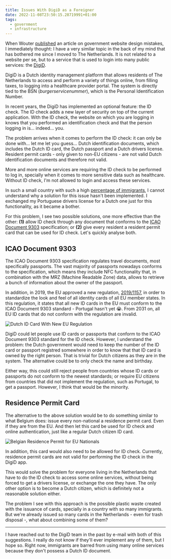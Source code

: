 ```yaml
---
title: Issues With DigiD as a Foreigner
date: 2022-11-08T23:50:15.28719991+01:00
tags:
  - government
  - infrastructure
---
```


When Wouter [published](https://brainbaking.com/post/2022/11/governmental-infrastructure-website-design-mistakes/) an article on government website design mistakes, I immediately thought: I have a very similar topic in the back of my mind that has bothered me since I moved to The Netherlands. It is not related to a website per se, but to a service that is used to login into many public services: the [DigiD](https://www.digid.nl/).

<!--more-->

DigiD is a Dutch identity management platform that allows residents of The Netherlands to access and perform a variety of things online, from filling taxes, to logging into a healthcare provider portal. The system is directly tied to the BSN (_burgerservicenummer_), which is the Personal Identification Number.

In recent years, the DigiD has implemented an optional feature: the ID check. The ID check adds a new layer of security on top of the current application. With the ID check, the website on which you are logging in knows that you performed an identification check and that the person logging in is... indeed... you.

The problem arrives when it comes to perform the ID check: it can only be done with... let me let you guess... Dutch identification documents, which includes the Dutch ID card, the Dutch passport and a Dutch drivers license. Resident permit cards - only given to non-EU citizens - are not valid Dutch identification documents and therefore not valid.

More and more online services are requiring the ID check to be performed to log in, specially when it comes to more sensitive data such as healthcare. Without ID check, I'm not allowed to login and access these services.

In such a small country with such a high [percentage of immigrants](https://www.cbs.nl/en-gb/dossier/migration-and-integration/how-many-people-immigrate-to-the-netherlands-), I cannot understand why a solution for this issue hasn't been implemented. I exchanged my Portuguese drivers license for a Dutch one just for this functionality, as it became a bother.

For this problem, I see two possible solutions, one more effective than the other: **(1)** allow ID check through any document that conforms to the [ICAO Document 9303](https://en.wikipedia.org/wiki/Machine-readable_passport) specification; or **(2)** give every resident a resident permit card that can be used for ID check. Let's quickly analyse both.

## ICAO Document 9303

The ICAO Document 9303 specification regulates travel documents, most specifically passports. The vast majority of passports nowadays conforms to the specification, which means they include NFC functionality that, in combination with the MRZ (Machine Readable Zone) data, allows to retrieve a bunch of information about the owner of the passport.

In addition, in 2019, the EU approved a new regulation, [2019/1157](https://eur-lex.europa.eu/eli/reg/2019/1157/oj), in order to standardize the look and feel of all identity cards of all EU member states. In this regulation, it states that all new ID cards in the EU must conform to the ICAO Document 9303 standard - Portugal hasn't yet 😭. From 2031 on, all EU ID cards that do not conform with the regulation are invalid.

<style>.sfig { max-width: 25rem }</style>

![Dutch ID Card With New EU Regulation](cdn:/121f64299ad03a7c342bffa231a583caa41d45a8c6bdf8d19cb0c137ee80ad76?class=sfig)

DigiD could let people use ID cards or passports that conform to the ICAO Document 9303 standard for the ID check. However, I understand the problem: the Dutch government would need to keep the number of the ID card or passport registred somewhere in order to know that that ID card is owned by the right person. That is trivial for Dutch citizens as they are in the system. The alternative could be to only check the name and birthday.

Either way, this could still reject people from countries whose ID cards or passports do not conform to the newest standards; or require EU citizens from countries that did not implement the regulation, such as Portugal, to get a passport. However, I think that would be the minority.

## Residence Permit Card

The alternative to the above solution would be to do something similar to what Belgium does: issue every non-national a residence permit card. Even if they are from the EU. And then let this card be used for ID check and online authentication, just like a regular Dutch citizen ID card.

![Belgian Residence Permit for EU Nationals](cdn:/3899f86140817e7bcbdd4bee580c9ee0e83074ad5fd1a7c42efc78c99a177a31?class=sfig)

In addition, this card would also need to be allowed for ID check. Currently, residence permit cards are not valid for performing the ID check in the DigiD app.

This would solve the problem for everyone living in the Netherlands that have to do the ID check to access some online services, without being forced to get a drivers license, or exchange the one they have. The only other option is to become a Dutch citizen, which is definitely not a reasonable solution either.

The problem I see with this approach is the possible plastic waste created with the issuance of cards, specially in a country with so many immigrants. But we're already issued so many cards in the Netherlands - even for trash disposal -, what about combining some of them?

---

I have reached out to the DigiD team in the past by e-mail with both of this suggestions. I really do not know if they'll ever implement any of them, but I hope so. Right now, immigrants are barred from using many online services because they don't possess a Dutch ID document.
